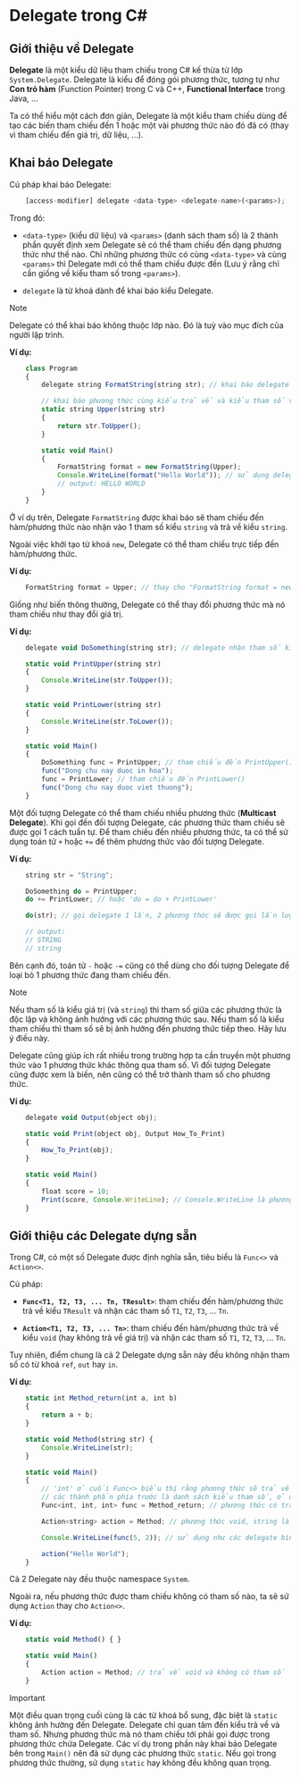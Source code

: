 # Delegate trong C#

## Giới thiệu về Delegate

**Delegate** là một kiểu dữ liệu tham chiếu trong C# kế thừa từ lớp `System.Delegate`. Delegate là kiểu để đóng gói 
phương thức, tương tự như **Con trỏ hàm** (Function Pointer) trong C và C++, **Functional Interface** trong Java, ...

Ta có thể hiểu một cách đơn giản, Delegate là một kiểu tham chiếu dùng để tạo các biến tham chiếu đến 1 hoặc một vài phương thức nào đó đã có (thay vì tham chiếu đến giá trị, dữ liệu, ...).

## Khai báo Delegate

Cú pháp khai báo Delegate:

```js
    [access-modifier] delegate <data-type> <delegate-name>(<params>);
```
Trong đó:

* `<data-type>` (kiểu dữ liệu) và `<params>` (danh sách tham số) là 2 thành phần quyết định xem Delegate sẽ có thể tham chiếu đến dạng phương thức như thế nào. Chỉ những phương thức có cùng `<data-type>` và cùng `<params>` thì Delegate mới có thể tham chiếu được đến (Lưu ý rằng chỉ cần giống về kiểu tham số trong `<params>`).

* `delegate` là từ khoá dành để khai báo kiểu Delegate.

> [!Note]
>  Delegate có thể khai báo không thuộc lớp nào. Đó là tuỳ vào mục đích của người lập trình.

**Ví dụ:**

```js
    class Program
    {
        delegate string FormatString(string str); // khai báo delegate

        // khai báo phương thức cùng kiểu trả về và kiểu tham số với Delegate
        static string Upper(string str)
        {
            return str.ToUpper();
        }

        static void Main()
        {
            FormatString format = new FormatString(Upper);
            Console.WriteLine(format("Hello World")); // sử dụng delegate thay vì gọi phương thức
            // output: HELLO WORLD
        }
    }
```

Ở ví dụ trên, Delegate `FormatString` được khai báo sẽ tham chiếu đến hàm/phương thức nào nhận vào 1 tham số kiểu `string` và trả về kiểu `string`.

Ngoài việc khởi tạo từ khoá `new`, Delegate có thể tham chiếu trực tiếp đến hàm/phương thức.

**Ví dụ:**

```js
    FormatString format = Upper; // thay cho "FormatString format = new FormatString(Upper);"
```

Giống như biến thông thường, Delegate có thể thay đổi phương thức mà nó tham chiếu như thay đổi giá trị.

**Ví dụ:**

```js
    delegate void DoSomething(string str); // delegate nhận tham số kiểu string, trả về void

    static void PrintUpper(string str)
    {
        Console.WriteLine(str.ToUpper());
    }

    static void PrintLower(string str)
    {
        Console.WriteLine(str.ToLower());
    }

    static void Main()
    {
        DoSomething func = PrintUpper; // tham chiếu đến PrintUpper()
        func("Dong chu nay duoc in hoa");
        func = PrintLower; // tham chiếu đến PrintLower()
        func("Dong chu nay duoc viet thuong");
    }
```

Một đối tượng Delegate có thể tham chiếu nhiều phương thức (**Multicast Delegate**). Khi gọi đến đối tượng Delegate, các phương thức tham chiếu sẽ được gọi 1 cách tuần tự. Để tham chiếu đến nhiều phương thức, ta có thể sử dụng toán tử `+` hoặc `+=` để thêm phương thức vào đối tượng Delegate.

**Ví dụ:**

```js
    string str = "String";

    DoSomething do = PrintUpper;
    do += PrintLower; // hoặc 'do = do + PrintLower'

    do(str); // gọi delegate 1 lần, 2 phương thức sẽ được gọi lần lượt

    // output:
    // STRING
    // string
```

Bên cạnh đó, toán tử `-` hoặc `-=` cũng có thể dùng cho đối tượng Delegate để loại bỏ 1 phương thức đang tham chiếu đến.

> [!Note]
> Nếu tham số là kiểu giá trị (và `string`) thì tham số giữa các phương thức là độc lập và không ảnh hưởng với các phương thức sau. Nếu tham số là kiểu tham chiếu thì tham số sẽ bị ảnh hưởng đến phương thức tiếp theo. Hãy lưu ý điều này.

Delegate cũng giúp ích rất nhiều trong trường hợp ta cần truyền một phương thức vào 1 phương thức khác thông qua tham số. Vì đối tượng Delegate cũng được xem là biến, nên cũng có thể trở thành tham số cho phương thức.

**Ví dụ:**

```js
    delegate void Output(object obj);

    static void Print(object obj, Output How_To_Print)
    {
        How_To_Print(obj);
    }

    static void Main()
    {
        float score = 10;
        Print(score, Console.WriteLine); // Console.WriteLine là phương thức nhận object trả về void
    }
```

## Giới thiệu các Delegate dựng sẵn

Trong C#, có một số Delegate được định nghĩa sẵn, tiêu biểu là `Func<>` và `Action<>`.

Cú pháp:

* **`Func<T1, T2, T3, ... Tn, TResult>`**: tham chiếu đến hàm/phương thức trả về kiểu `TResult` và nhận các tham số `T1`, `T2`, `T3`, ... `Tn`.

* **`Action<T1, T2, T3, ... Tn>`**: tham chiếu đến hàm/phương thức trả về kiểu `void` (hay không trả về giá trị) và nhận các tham số `T1`, `T2`, `T3`, ... `Tn`.

Tuy nhiên, điểm chung là cả 2 Delegate dựng sẵn này đều không nhận tham số có từ khoá `ref`, `out` hay `in`.

**Ví dụ:**

```js
    static int Method_return(int a, int b)
    {
        return a + b;
    }

    static void Method(string str) {
        Console.WriteLine(str);
    }

    static void Main()
    {
        // 'int' ở cuối Func<> biểu thị rằng phương thức sẽ trả về số nguyên
        // các thành phần phía trước là danh sách kiểu tham số, ở đây là int và int
        Func<int, int, int> func = Method_return; // phương thức có trả về

        Action<string> action = Method; // phương thức void, string là kiểu tham số

        Console.WriteLine(func(5, 2)); // sử dụng như các delegate bình thường

        action("Hello World");
    }
```

Cả 2 Delegate này đều thuộc namespace `System`.

Ngoài ra, nếu phương thức được tham chiếu không có tham số nào, ta sẽ sử dụng `Action` thay cho `Action<>`.

**Ví dụ:**

```js
    static void Method() { }

    static void Main()
    {
        Action action = Method; // trả về void và không có tham số
    }
```

> [!Important]
> Một điều quan trọng cuối cùng là các từ khoá bổ sung, đặc biệt là `static` không ảnh hưởng đến Delegate. Delegate chỉ quan tâm đến kiểu trả về và tham số. Nhưng phương thức mà nó tham chiếu tới phải gọi được trong phương thức chứa Delegate. Các ví dụ trong phần này khai báo Delegate bên trong `Main()` nên đã sử dụng các phương thức `static`. Nếu gọi trong phương thức thường, sử dụng `static` hay không đều không quan trọng.
